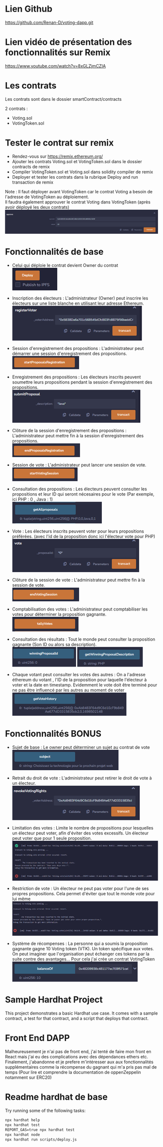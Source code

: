 # Lien Github

https://github.com/Renan-D/voting-dapp.git

# Lien vidéo de présentation des fonctionnalités sur Remix 

https://www.youtube.com/watch?v=8xGLZjmCZIA

# Les contrats 

Les contrats sont dans le dossier smartContract/contracts

2 contrats :
- Voting.sol
- VotingToken.sol
  
# Tester le contrat sur remix 

- Rendez-vous sur https://remix.ethereum.org/
- Ajouter les contrats Voting.sol et VotingToken.sol dans le dossier contracts de remix 
- Compiler VotingToken.sol et Voting.sol dans solidity compiler de remix
- Deployer et tester les contrats dans la rubrique Deploy and run transaction de remix

Note : Il faut déployer avant VotingToken car le contrat Voting a besoin de l'adresse de VotingToken au déploiement. </br>
Il faudra également approuver le contrat Voting dans VotingToken (après avoir déployé les deux contrats)
![Approve](ressources//images/approve.PNG)


# Fonctionnalités de base 

- Celui qui déploie le contrat devient Owner du contrat<br/>
![Deploy](ressources/images/deploy.PNG)

- Inscription des électeurs : L'administrateur (Owner) peut inscrire les électeurs sur une liste blanche en utilisant leur adresse Ethereum.<br/>
![Register voter](ressources/images/registerVoter.PNG)

- Session d'enregistrement des propositions : L'administrateur peut démarrer une session d'enregistrement des propositions.<br/>
![Start proposal](ressources/images/StartProposal.PNG)

- Enregistrement des propositions : Les électeurs inscrits peuvent soumettre leurs propositions pendant la session d'enregistrement des propositions.<br/>
![Submit proposal](ressources/images/submitProposal.PNG)

- Clôture de la session d'enregistrement des propositions : L'administrateur peut mettre fin à la session d'enregistrement des propositions.<br/>
![End proposal](ressources/images/endProposal.PNG)

- Session de vote : L'administrateur peut lancer une session de vote.<br/>
![Start voting](ressources/images/startVoting.PNG)

- Consultation des propositions : Les électeurs peuvent consulter les propositions et leur ID qui seront nécesaires pour le vote (Par exemple, ici PHP : 0 , Java : 1)<br/>
![Get all proposals](ressources/images/getAllProposal.PNG)
  
- Vote : Les électeurs inscrits peuvent voter pour leurs propositions préférées. (avec l'id de la proposition donc ici l'électeur vote pour PHP)<br/>
![Vote](ressources/images/vote.PNG)

- Clôture de la session de vote : L'administrateur peut mettre fin à la session de vote.<br/>
![End Voting](ressources/images/endVoting.PNG)

- Comptabilisation des votes : L'administrateur peut comptabiliser les votes pour déterminer la proposition gagnante.<br/>
![Tally votes](ressources/images/tallyVote.PNG)

- Consultation des résultats : Tout le monde peut consulter la proposition gagnante (Son ID ou alors sa description).<br/>
![Winning proposal ID](ressources/images/winningProposalID.PNG)
![Winning proposal description](ressources/images/winningProposalDescription.PNG)

- Chaque votant peut consulter les votes des autres : On a l'adresse éthereum du votant , l'ID de la proposition pour laquelle l'électeur à voter et la date en timestamp. Evidemment le vote doit être terminé pour ne pas être influencé par les autres au moment de voter<br/>
![Vote history](ressources/images/voteHistory.PNG)

# Fonctionnalités BONUS

- Sujet de base : Le owner peut déterminer un sujet au contrat de vote<br/>
![Subject](ressources/images/subject.PNG)
  
- Retrait du droit de vote : L'administrateur peut retirer le droit de vote à un électeur.<br/>
![Revoke rights](ressources/images/revokeRights.PNG)

- Limitation des votes : Limite le nombre de propositions pour lesquelles un électeur peut voter, afin d'éviter des votes excessifs. Un électeur peut voter que pour 1 seule proposition.<br/>
![Error already vote](ressources/images/alreadyVote.PNG)

- Restriction de vote : Un électeur ne peut pas voter pour l'une de ses propres propositions. Cela permet d'éviter que tout le monde vote pour lui même<br/>
![Error vote for his own proposal](ressources/images/errorVoteForHisOwnProposal.PNG)

- Système de récompenses : La personne qui a soumis la proposition gagnante gagne 10 Voting token (VTK). Un token spécifique aux votes. On peut imaginer que l'organisation peut échanger ces tokens par la suite contre des avantages...
Pour cela j'ai crée un contrat VotingToken<br/>
![Winner rewards](ressources/images/winnerRewards.PNG)

# Sample Hardhat Project

This project demonstrates a basic Hardhat use case. It comes with a sample contract, a test for that contract, and a script that deploys that contract.

# Front End DAPP

Malheureusement je n'ai pas de front end, j'ai tenté de faire mon front en React mais j'ai eu des complications avec des dépendances ethers etc. Finalement, j'abandonne et je prefere m'intéresser aux aux fonctionnalités supplémentaires comme la récompense du gagnant qui m'a pris pas mal de temps (Pour lire et comprendre la documentation de oppenZeppelin notamment sur ERC20) </br>

# Readme hardhat de base

Try running some of the following tasks:

```shell
npx hardhat help
npx hardhat test
REPORT_GAS=true npx hardhat test
npx hardhat node
npx hardhat run scripts/deploy.js
```
